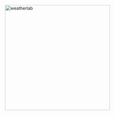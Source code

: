 <img width="347" alt="weatherlab" src="https://user-images.githubusercontent.com/39074542/96202949-9b03d800-0f9b-11eb-893f-2ed98f03d9e7.png">

